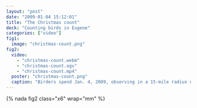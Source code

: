 ```yaml
---
layout: "post"
date: "2009-01-04 15:12:01"
title: "The Christmas count"
deck: "Counting birds in Eugene"
categories: ["video"]
fig1:
  image: "christmas-count.png"
fig2:
  video:
    - "christmas-count.webm"
    - "christmas-count.ogv"
    - "christmas-count.mp4"
  poster: "christmas-count.png"
  caption: "Birders spend Jan. 4, 2009, observing in a 15-mile radius divided into 26 areas in Eugene."
---
```


{% nada fig2 class="x6" wrap="mm" %}
